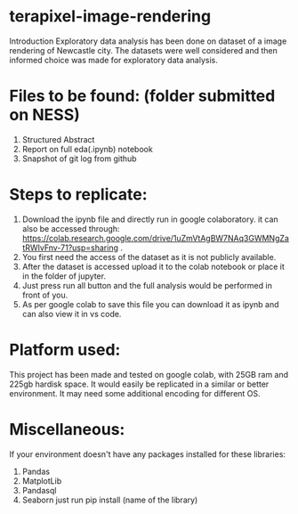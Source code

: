 # terapixel-image-rendering

Introduction Exploratory data analysis has been done on dataset of a image rendering of Newcastle city. The datasets were well considered and then informed choice was made for exploratory data analysis.

# Files to be found: (folder submitted on NESS)

1. Structured Abstract
2. Report on full eda(.ipynb) notebook
3. Snapshot of git log from github
   
# Steps to replicate:

1. Download the ipynb file and directly run in google colaboratory. it can also be accessed through: https://colab.research.google.com/drive/1uZmVtAgBW7NAq3GWMNgZatRWIvFnv-71?usp=sharing .
2. You first need the access of the dataset as it is not publicly available.
3. After the dataset is accessed upload it to the colab notebook or place it in the folder of jupyter.
4. Just press run all button and the full analysis would be performed in front of you.
5. As per google colab to save this file you can download it as ipynb and can also view it in vs code.

# Platform used: 
This project has been made and tested on google colab, with 25GB ram and 225gb hardisk space. It would easily be replicated in a similar or better environment. It may need some additional encoding for different OS.

# Miscellaneous: 
If your environment doesn't have any packages installed for these libraries:

1. Pandas
2. MatplotLib
3. Pandasql
4. Seaborn
just run pip install (name of the library)

